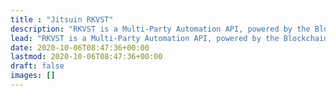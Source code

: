 ```yaml
---
title : "Jitsuin RKVST"
description: "RKVST is a Multi-Party Automation API, powered by the Blockchain"
lead: "RKVST is a Multi-Party Automation API, powered by the Blockchain"
date: 2020-10-06T08:47:36+00:00
lastmod: 2020-10-06T08:47:36+00:00
draft: false
images: []
---
```

